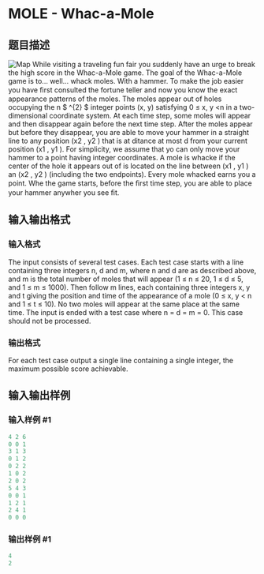 # MOLE - Whac-a-Mole

## 题目描述

 ![Map](https://cdn.luogu.com.cn/upload/vjudge_pic/SP1505/9f15d2b70a2598f88b63358ff924f5a3c3e670e1.png) While visiting a traveling fun fair you suddenly have an urge to break the high score in the Whac-a-Mole game. The goal of the Whac-a-Mole game is to... well... whack moles. With a hammer. To make the job easier you have ﬁrst consulted the fortune teller and now you know the exact appearance patterns of the moles. The moles appear out of holes occupying the n $ ^{2} $ integer points (x, y) satisfying 0 ≤ x, y <n in a two-dimensional coordinate system. At each time step, some moles will appear and then disappear again before the next time step. After the moles appear but before they disappear, you are able to move your hammer in a straight line to any position (x2 , y2 ) that is at ditance at most d from your current position (x1 , y1 ). For simplicity, we assume that yo can only move your hammer to a point having integer coordinates. A mole is whacke if the center of the hole it appears out of is located on the line between (x1 , y1 ) an (x2 , y2 ) (including the two endpoints). Every mole whacked earns you a point. Whe the game starts, before the ﬁrst time step, you are able to place your hammer anywher you see ﬁt.

## 输入输出格式

### 输入格式

 The input consists of several test cases. Each test case starts with a line containing three integers n, d and m, where n and d are as described above, and m is the total number of moles that will appear (1 ≤ n ≤ 20, 1 ≤ d ≤ 5, and 1 ≤ m ≤ 1000). Then follow m lines, each containing three integers x, y and t giving the position and time of the appearance of a mole (0 ≤ x, y < n and 1 ≤ t ≤ 10). No two moles will appear at the same place at the same time. The input is ended with a test case where n = d = m = 0. This case should not be processed.

### 输出格式

For each test case output a single line containing a single integer, the maximum possible score achievable.

## 输入输出样例

### 输入样例 #1

```cpp
4 2 6
0 0 1
3 1 3
0 1 2
0 2 2
1 0 2
2 0 2
5 4 3
0 0 1
1 2 1
2 4 1
0 0 0
```


### 输出样例 #1

```cpp
4
2
```


